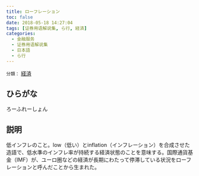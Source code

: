 ```yaml
---
title: ローフレーション
toc: false
date: 2018-05-18 14:27:04
tags: [证券用语解说集, ら行, 経済]
categories:
  - 金融服务
  - 证券用语解说集
  - 日本語
  - ら行
---
```


`分類：` [経済](/tags/経済/)

## ひらがな

ろーふれーしょん

## 説明

低インフレのこと。low（低い）とinflation（インフレーション）を合成させた造語で、低水準のインフレ率が持続する経済状態のことを意味する。国際通貨基金（IMF）が、ユーロ圏などの経済が長期にわたって停滞している状況をローフレーションと呼んだことから生まれた。
